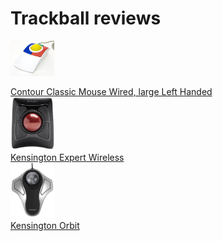 # Trackball reviews

<a href="clearly_superior_technologies"><img src=".pix/cst_rgb.webp" style="width: 70px; height: auto;"><figcaption>Contour Classic Mouse Wired, large Left Handed</figcaption></a> <a href="mad_catz"><img src=".pix/kensington_expert.webp" style="width: 70px; height: auto;"><figcaption>Kensington Expert Wireless</figcaption></a> <a href="kensington_orbit"><img src=".pix/kensington_orbit.webp" style="width: 70px; height: auto;"><figcaption>Kensington Orbit</figcaption></a>
